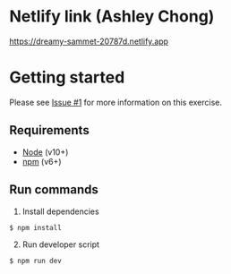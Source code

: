 # Netlify link (Ashley Chong)

https://dreamy-sammet-20787d.netlify.app

# Getting started

Please see [Issue #1](https://github.com/mozilla/privacy-security-student-worker-project/issues/1) for more information on this exercise. 

## Requirements

- [Node](https://nodejs.org/en/blog/release/v10.20.1/) (v10+)
- [npm](https://docs.npmjs.com/cli/v6/commands/npm-install) (v6+)

## Run commands

1. Install dependencies 

```
$ npm install
```

2. Run developer script

```
$ npm run dev
```